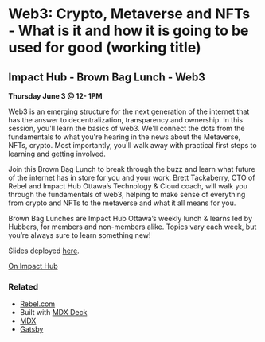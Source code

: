 # Web3: Crypto, Metaverse and NFTs - What is it and how it is going to be used for good (working title)  

## Impact Hub - Brown Bag Lunch - Web3

**Thursday June 3 @ 12- 1PM**

Web3 is an emerging structure for the next generation of the internet that has the answer to decentralization, transparency and ownership.   In this session, you'll learn the basics of web3.  We'll connect the dots from the fundamentals to what you're hearing in the news about the Metaverse, NFTs, crypto. Most importantly, you'll walk away with practical first steps to learning and getting involved. 

Join this Brown Bag Lunch to break through the buzz and learn what future of the internet has in store for you and your work. Brett Tackaberry, CTO of Rebel and Impact Hub Ottawa’s Technology & Cloud coach, will walk you through the fundamentals of web3, helping to make sense of everything from crypto and NFTs to the metaverse and what it all means for you.

Brown Bag Lunches are Impact Hub Ottawa’s weekly lunch & learns led by Hubbers, for members and non-members alike. Topics vary each week, but you’re always sure to learn something new!

Slides deployed [here](http://impact-hub-bbl-web3-intro.s3-website.ca-central-1.amazonaws.com/).

[On Impact Hub](https://ottawa.impacthub.net/event/what-is-web3-why-should-you-care/)


### Related

- [Rebel.com](https://www.rebel.com)
- Built with [MDX Deck](https://github.com/jxnblk/mdx-deck)
- [MDX](https://mdxjs.com/)
- [Gatsby](https://gatsbyjs.org)
